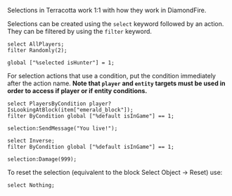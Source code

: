 Selections in Terracotta work 1:1 with how they work in DiamondFire.

Selections can be created using the `select` keyword followed by an action. They can be filtered by using the `filter` keyword.

```tc
select AllPlayers;
filter Randomly(2);

global ["%selected isHunter"] = 1;
```

For selection actions that use a condition, put the condition immediately after the action name. **Note that `player` and `entity` targets must be used in order to access if player or if entity conditions.**

```tc
select PlayersByCondition player?IsLookingAtBlock(item["emerald_block"]);
filter ByCondition global ["%default isInGame"] == 1;

selection:SendMessage("You live!");

select Inverse;
filter ByCondition global ["%default isInGame"] == 1;

selection:Damage(999);
```

To reset the selection (equivalent to the block Select Object -> Reset) use:
```tc
select Nothing;
```